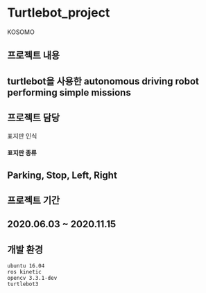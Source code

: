 # Turtlebot_project
KOSOMO

## 프로젝트 내용
turtlebot을 사용한 autonomous driving robot performing simple missions
----

## 프로젝트 담당
표지판 인식

#### 표지판 종류
Parking, Stop, Left, Right
-----

## 프로젝트 기간
2020.06.03 ~ 2020.11.15
-------

## 개발 환경

    ubuntu 16.04
    ros kinetic
    opencv 3.3.1-dev
    turtlebot3 
